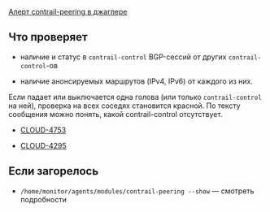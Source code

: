 [Алерт contrail-peering в джаглере](https://juggler.yandex-team.ru/aggregate_checks/?query=service%3Dcontrail-peering)

## Что проверяет

- наличие и статус в `contrail-control` BGP-сессий от других `contrail-control`-ов

- наличие анонсируемых маршрутов (IPv4, IPv6) от каждого из них.

Если падает или выключается одна голова (или только `contrail-control` на ней), проверка на всех соседях становится красной. По тексту сообщения можно понять, какой contrail-control отсутствует.

- [CLOUD-4753](https://st.yandex-team.ru/CLOUD-4753)

- [CLOUD-4295](https://st.yandex-team.ru/CLOUD-4295)

## Если загорелось

- `/home/monitor/agents/modules/contrail-peering --show` — смотреть подробности